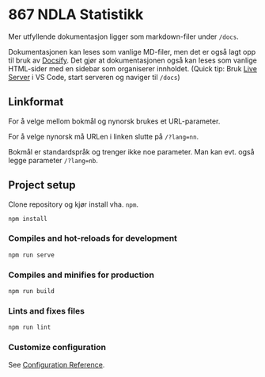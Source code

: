 # 867 NDLA Statistikk

Mer utfyllende dokumentasjon ligger som markdown-filer under `/docs`.

Dokumentasjonen kan leses som vanlige MD-filer, men det er også lagt opp til bruk av [Docsify](https://docsify.js.org/#/). Det gjør at dokumentasjonen også kan leses som vanlige HTML-sider med en sidebar som organiserer innholdet. (Quick tip: Bruk [Live Server](https://github.com/ritwickdey/vscode-live-server) i VS Code, start serveren og naviger til `/docs`)

## Linkformat

For å velge mellom bokmål og nynorsk brukes et URL-parameter.

For å velge nynorsk må URLen i linken slutte på `/?lang=nn`.

Bokmål er standardspråk og trenger ikke noe parameter. Man kan evt. også legge parameter `/?lang=nb`.

## Project setup

Clone repository og kjør install vha. `npm`.

```
npm install
```

### Compiles and hot-reloads for development

```
npm run serve
```

### Compiles and minifies for production

```
npm run build
```

### Lints and fixes files

```
npm run lint
```

### Customize configuration

See [Configuration Reference](https://cli.vuejs.org/config/).
